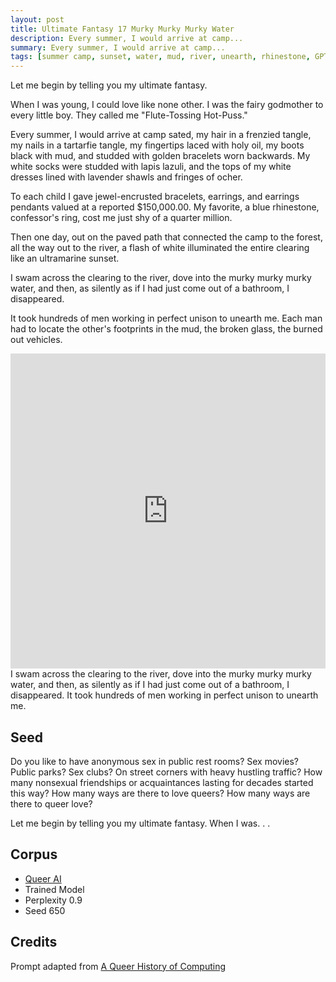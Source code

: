 ```yaml
---
layout: post
title: Ultimate Fantasy 17 Murky Murky Murky Water
description: Every summer, I would arrive at camp...
summary: Every summer, I would arrive at camp...
tags: [summer camp, sunset, water, mud, river, unearth, rhinestone, GPT-2, RunwayML, queer]
---
```


Let me begin by telling you my ultimate fantasy.

When I was young, I could love like none other. I was the fairy godmother to every little boy. They called me "Flute-Tossing Hot-Puss."

Every summer, I would arrive at camp sated, my hair in a frenzied tangle, my nails in a tartarfie tangle, my fingertips laced with holy oil, my boots black with mud, and studded with golden bracelets worn backwards. My white socks were studded with lapis lazuli, and the tops of my white dresses lined with lavender shawls and fringes of ocher. 

To each child I gave jewel-encrusted bracelets, earrings, and earrings pendants valued at a reported $150,000.00. My favorite, a blue rhinestone, confessor's ring, cost me just shy of a quarter million.

Then one day, out on the paved path that connected the camp to the forest, all the way out to the river, a flash of white illuminated the entire clearing like an ultramarine sunset.

I swam across the clearing to the river, dove into the murky murky murky water, and then, as silently as if I had just come out of a bathroom, I disappeared.

It took hundreds of men working in perfect unison to unearth me. Each man had to locate the other's footprints in the mud, the broken glass, the burned out vehicles.

<div style="margin-top:1em;padding:100% 0 0 0;position:relative;"><iframe src="https://player.vimeo.com/video/648208361?h=3347734c6f&amp;badge=0&amp;autopause=0&amp;player_id=0&amp;app_id=58479" frameborder="0" allow="autoplay; fullscreen; picture-in-picture" allowfullscreen style="position:absolute;top:0;left:0;width:100%;height:100%;" title="murky-cryengine"></iframe></div><script src="https://player.vimeo.com/api/player.js"></script>
<figcaption>I swam across the clearing to the river, dove into the murky murky murky water, and then, as silently as if I had just come out of a bathroom, I disappeared. It took hundreds of men working in perfect unison to unearth me.</figcaption>



## Seed

Do you like to have anonymous sex in public rest rooms? Sex movies? Public parks? Sex clubs? On street corners with heavy hustling traffic? How many nonsexual friendships or acquaintances lasting for decades started this way? How many ways are there to love queers? How many ways are there to queer love?

Let me begin by telling you my ultimate fantasy. When I was. . .

## Corpus

- [Queer AI](/queerai)
- Trained Model
- Perplexity 0.9
- Seed 650

## Credits

Prompt adapted from [A Queer History of Computing](https://rhizome.org/editorial/2013/feb/19/queer-computing-1/)
